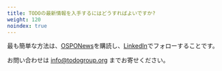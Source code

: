 ```yaml
---
title: TODOの最新情報を入手するにはどうすればよいですか?
weight: 120
noindex: true
---
```


最も簡単な方法は、[OSPONews](https://ospo-news.ghost.io/)を購読し、[LinkedIn](https://www.linkedin.com/company/todo-group/)でフォローすることです。

お問い合わせは <info@todogroup.org> までお寄せください。 
